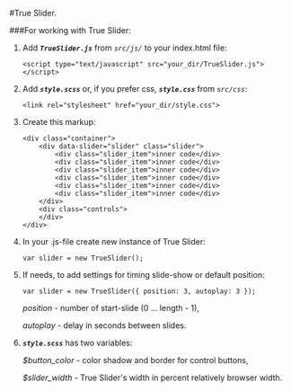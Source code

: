 #True Slider.

###For working with True Slider:

1. Add ***`TrueSlider.js`*** from *`src/js/`* to your index.html file:

    ```
    <script type="text/javascript" src="your_dir/TrueSlider.js"></script>
    ```
    
2. Add ***`style.scss`*** or, if you prefer css, ***`style.css`*** from *`src/css`*:

    ```<link rel="stylesheet" href="your_dir/style.css">```
    
3. Create this markup:

    ```
    <div class="container">
        <div data-slider="slider" class="slider">
            <div class="slider_item">inner code</div>
            <div class="slider_item">inner code</div>
            <div class="slider_item">inner code</div>
            <div class="slider_item">inner code</div>
            <div class="slider_item">inner code</div>
            <div class="slider_item">inner code</div>
        </div>
        <div class="controls">
        </div>
    </div>
    ```
    
4. In your .js-file create new instance of True Slider:

    ```var slider = new TrueSlider();```

5. If needs, to add settings for timing slide-show or default position:

    ```var slider = new TrueSlider({ position: 3, autoplay: 3 });```
    
    *position* - number of start-slide (0 ... length - 1),
    
    *autoplay* - delay in seconds between slides.

6. ***`style.scss`*** has two variables:

   *$button_color* - color shadow and border for control buttons,
   
   *$slider_width* - True Slider's width in percent relatively browser width.

